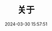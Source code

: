 ---
title: 关于
date: 2024-03-30 15:57:51
aside: false
top_img: false
background: "#f8f9fe"
comments: false
type: "about"
---
